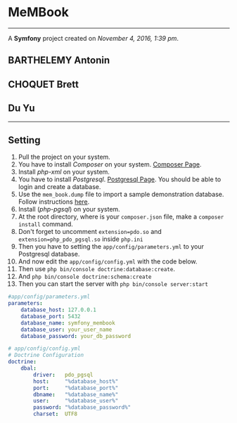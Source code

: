 # MeMBook

***
A **Symfony** project created on *November 4, 2016, 1:39 pm*.
## BARTHELEMY Antonin
## CHOQUET Brett
## Du Yu

***

## Setting

1. Pull the project on your system.
2. You have to install *_Composer_* on your system. [Composer Page](https://getcomposer.org/).
3. Install *_php-xml_* on your system.
4. You have to install *_Postgresql_*. [Postgresql Page](https://www.postgresql.org/). You should be able to login and create a database.
5. Use the `mem_book.dump` file to import a sample demonstration database. Follow instructions [here](https://www.postgresql.org/docs/9.1/static/backup-dump.html).
5. Install (*_php-pgsql_*) on your system.
5. At the root directory, where is your `composer.json` file, make a `composer install` command.
6. Don't forget to uncomment `extension=pdo.so` and `extension=php_pdo_pgsql.so` inside `php.ini`
7. Then you have to setting the `app/config/parameters.yml` to your Postgresql database.
8. And now edit the `app/config/config.yml` with the code below.
9. Then use `php bin/console doctrine:database:create`.
10. And `php bin/console doctrine:schema:create`
11. Then you can start the server with `php bin/console server:start`

```yaml
#app/config/parameters.yml
parameters:
    database_host: 127.0.0.1
    database_port: 5432
    database_name: symfony_membook
    database_user: your_user_name
    database_password: your_db_password

```

```yaml
# app/config/config.yml
# Doctrine Configuration
doctrine:
    dbal:
        driver:   pdo_pgsql
        host:     "%database_host%"
        port:     "%database_port%"
        dbname:   "%database_name%"
        user:     "%database_user%"
        password: "%database_password%"
        charset:  UTF8
```
